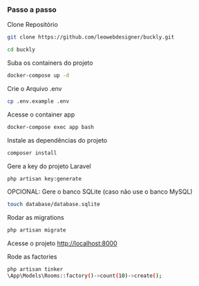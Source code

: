 
### Passo a passo
Clone Repositório
```sh
git clone https://github.com/leowebdesigner/buckly.git
```
```sh
cd buckly
```

Suba os containers do projeto
```sh
docker-compose up -d
```


Crie o Arquivo .env
```sh
cp .env.example .env
```

Acesse o container app
```sh
docker-compose exec app bash
```


Instale as dependências do projeto
```sh
composer install
```

Gere a key do projeto Laravel
```sh
php artisan key:generate
```

OPCIONAL: Gere o banco SQLite (caso não use o banco MySQL)
```sh
touch database/database.sqlite
```

Rodar as migrations
```sh
php artisan migrate
```

Acesse o projeto
[http://localhost:8000](http://localhost:8000)

Rode as factories 
```sh
php artisan tinker
\App\Models\Rooms::factory()->count(10)->create();
```
